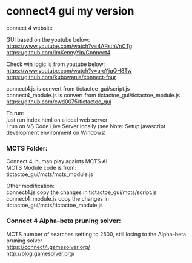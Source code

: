 # connect4 gui my version 
connect 4 website  

GUI based on the youtube below:    
https://www.youtube.com/watch?v=4ARsthVnCTg  
https://github.com/ImKennyYip/Connect4  

Check win logic is from youtube below:  
https://www.youtube.com/watch?v=aroYjgQH8Tw  
https://github.com/kubowania/connect-four  

connect4.js is convert from tictactoe_gui/script.js    
connect4_module.js is convert from tictactoe_gui/tictactoe_module.js    
https://github.com/cwd0075/tictactoe_gui  


To run:  
just run index.html on a local web server  
I run on VS Code Live Server locally (see Note: Setup javascript development environment on Windows)  

### MCTS Folder:
Connect 4, human play againts MCTS AI  
MCTS Module code is from:  
tictactoe_gui/mcts/mcts_module.js  

Other modification:  
connect4.js copy the changes in tictactoe_gui/mcts/script.js  
connect4_module.js copy the changes in tictactoe_gui/mcts/tictactoe_module.js  

### Connect 4 Alpha–beta pruning solver:  
MCTS number of searches setting to 2500, still losing to the Alpha–beta pruning solver  
https://connect4.gamesolver.org/  
http://blog.gamesolver.org/  




